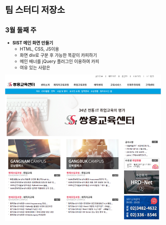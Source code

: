 # 팀 스터디 저장소

## 3월 둘째 주

* **SIST 메인 화면 만들기**
  * HTML, CSS, JS이용
  * 화면 div로 구분 후 가능한 똑같이 카피하기
  * 메인 배너를 jQuery 플러그인 이용하여 카피
  * 여유 있는 사람은 

![01](https://github.com/younggeun0/younggeun0.github.io/blob/master/_posts/img/team_study/01.png?raw=true)
